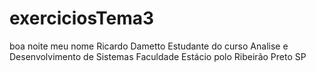 # exerciciosTema3
boa noite meu nome Ricardo Dametto
Estudante do curso Analise e Desenvolvimento de Sistemas Faculdade Estácio polo
Ribeirão Preto SP